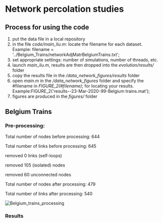 # Network percolation studies

## Process for using the code
1. put the data file in a local repository
2. in the file *code/main_liu.m*: locate the filename for each dataset. Example: filename = '../Belgium_Trains/networkAdjMatrBelgiumTrains.txt';
3. set appropriate settings: number of simulations, number of threads, etc.
4. launch *main_liu.m*, results are then dropped into the *evolution/results/* folder
5. copy the results file in the */data_network_figures/results* folder
5. open *main.m* in the */data_network_figures* folder and specify the #filename in *FIGURE_2(#filename)*; for locating your results. Example:FIGURE_2('results--23-Mar-2020-99-Belgium trains.mat');
6. figures are produced in the *figures/* folder

## Belgium Trains
### Pre-processing:
Total number of nodes before processing: 644

Total number of links before processing: 645

removed 0 links (self-loops)

removed 105 (isolated) nodes

removed 60 unconnected nodes

Total number of nodes after processing: 479

Total number of links after processing: 540


![Belgium_trains_processing](https://github.com/Liyubov/network_percolation_studies/figures/1_Belgium_trains_analytics.png)

### Results